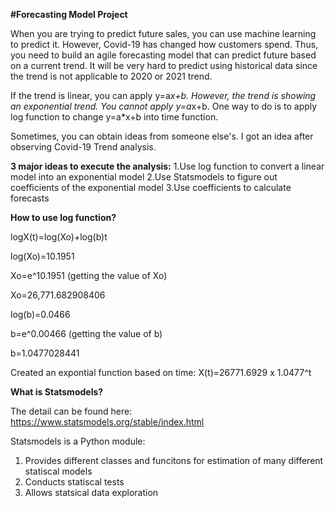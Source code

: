 **#Forecasting Model Project**

When you are trying to predict future sales, you can use machine learning to predict it. However, Covid-19 has changed how customers spend. 
Thus, you need to build an agile forecasting model that can predict future based on a current trend. It will be very hard to predict using historical data since the trend is not applicable to 2020 or 2021 trend. 

If the trend is linear, you can apply y=a*x+b. However, the trend is showing an exponential trend. You cannot apply y=a*x+b. 
One way to do is to apply log function to change y=a*x+b into time function. 

Sometimes, you can obtain ideas from someone else's. I got an idea after observing Covid-19 Trend analysis. 

**3 major ideas to execute the analysis:** 
  1.Use log function to convert a linear model into an exponential model 
  2.Use Statsmodels to figure out coefficients of the exponential model
  3.Use coefficients to calculate forecasts 
  
**How to use log function?**

logX(t)=log(Xo)+log(b)t

log(Xo)=10.1951

Xo=e^10.1951 (getting the value of Xo)

Xo=26,771.682908406

log(b)=0.0466

b=e^0.00466 (getting the value of b)

b=1.0477028441 

Created an expontial function based on time: X(t)=26771.6929 x 1.0477^t

**What is Statsmodels?**

The detail can be found here: https://www.statsmodels.org/stable/index.html

Statsmodels is a Python module:
  1. Provides different classes and funcitons for estimation of many different statiscal models
  2. Conducts statiscal tests
  3. Allows statsical data exploration 
